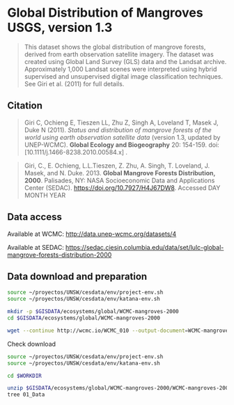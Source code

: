 # Global Distribution of Mangroves USGS, version 1.3

> This dataset shows the global distribution of mangrove forests, derived from earth observation satellite imagery. The dataset was created using Global Land Survey (GLS) data and the Landsat archive. Approximately 1,000 Landsat scenes were interpreted using hybrid supervised and unsupervised digital image classification techniques. See Giri et al. (2011) for full details.


## Citation

> Giri C, Ochieng E, Tieszen LL, Zhu Z, Singh A, Loveland T, Masek J, Duke N (2011). *Status and distribution of mangrove forests of the world using earth observation satellite data* (version 1.3, updated by UNEP-WCMC). **Global Ecology and Biogeography** 20: 154-159. doi: [10.1111/j.1466-8238.2010.00584.x] .

> Giri, C., E. Ochieng, L.L.Tieszen, Z. Zhu, A. Singh, T. Loveland, J. Masek, and N. Duke. 2013. **Global Mangrove Forests Distribution, 2000**. Palisades, NY: NASA Socioeconomic Data and Applications Center (SEDAC). https://doi.org/10.7927/H4J67DW8. Accessed DAY MONTH YEAR


## Data access
Available at WCMC:
http://data.unep-wcmc.org/datasets/4

Available at SEDAC:
https://sedac.ciesin.columbia.edu/data/set/lulc-global-mangrove-forests-distribution-2000


## Data download and preparation

```sh
source ~/proyectos/UNSW/cesdata/env/project-env.sh
source ~/proyectos/UNSW/cesdata/env/katana-env.sh

mkdir -p $GISDATA/ecosystems/global/WCMC-mangroves-2000
cd $GISDATA/ecosystems/global/WCMC-mangroves-2000

wget --continue http://wcmc.io/WCMC_010 --output-document=WCMC-mangroves-2000.zip

```

Check download
```sh
source ~/proyectos/UNSW/cesdata/env/project-env.sh
source ~/proyectos/UNSW/cesdata/env/katana-env.sh

cd $WORKDIR

unzip $GISDATA/ecosystems/global/WCMC-mangroves-2000/WCMC-mangroves-2000.zip
tree 01_Data


```
